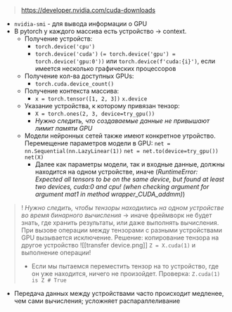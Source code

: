 > https://developer.nvidia.com/cuda-downloads

- `nvidia-smi` - для вывода информации о GPU
- В pytorch у каждого массива есть устройство -> context. 
	- Получение устройств:
		- `torch.device('cpu')`
		- `torch.device('cuda')` `(= torch.device('gpu') = torch.device('gpu:0'))` или `torch.device(f'cuda:{i}')`, если имеется несколько графических процессоров
	- Получение кол-ва доступных GPUs:
		- `torch.cuda.device_count()`
	- Получение контекста массива:
		- `x = torch.tensor([1, 2, 3])`
		   `x.device`
	- Указание устройства, к которому привязан тензор:
		- `X = torch.ones(2, 3, device=try_gpu())`
		- *Нужно следить, что создаваемые данные не привышают лимит памяти GPU*
	- Модели нейронных сетей также имеют конкретное утройство. Перемещение параметров модели в GPU:
	  `net = nn.Sequential(nn.LazyLinear(1))`
	  `net = net.to(device=try_gpu())`
	  `net(X)`
		- Далее как параметры модели, так и входные данные, должны находится на одном устройстве, иначе (*RuntimeError: Expected all tensors to be on the same device, but found at least two devices, cuda:0 and cpu! (when checking argument for argument mat1 in method wrapper_CUDA_addmm)*)
> ! *Нужно следить, чтобы тензоры находились на одном устройстве во время бинарного вычисления* -> иначе фреймворк не будет знать, где хранить результаты, или даже выполнять вычисления.
> При вызове операции между тензорами с разными устройствами GPU вызывается исключение.
> Решение: копирование тензора на другое устройство
> ![[transfer device.png]]
> `Z = X.cuda(1)` и выполнение операции!
> - Если мы пытаемся переместить тензор на то устройство, где он уже находится, ничего не произойдет. Проверка: `Z.cuda(1) is Z # True`

- Передача данных между устройствами часто происходит медленее, чем сами вычисления; усложняет распараллеливание